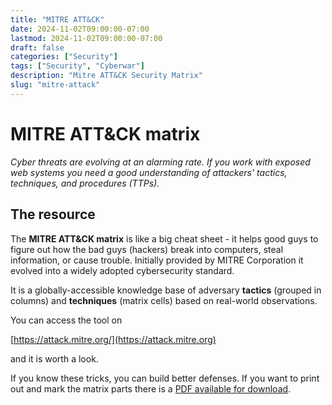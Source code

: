 ```yaml
---
title: "MITRE ATT&CK"
date: 2024-11-02T09:00:00-07:00
lastmod: 2024-11-02T09:00:00-07:00
draft: false
categories: ["Security"]
tags: ["Security", "Cyberwar"]
description: "Mitre ATT&CK Security Matrix"
slug: "mitre-attack"
---
```


# MITRE ATT&CK matrix

*Cyber threats are evolving at an alarming rate. If you work with exposed web systems you need a good understanding of attackers’ tactics, techniques, and procedures (TTPs).*

## The resource

The **MITRE ATT&CK matrix** is like a big cheat sheet - it helps good guys to figure out how the bad guys (hackers) break into computers, steal information, or cause trouble. Initially provided by MITRE Corporation it evolved into a widely adopted cybersecurity standard.

It is a globally-accessible knowledge base of adversary **tactics** (grouped in columns) and **techniques** (matrix cells) based on real-world observations.

You can access the tool on

[https://attack.mitre.org/](https://attack.mitre.org)

and it is worth a look.

If you know these tricks, you can build better defenses. If you want to print out and mark the matrix parts there is a [PDF available for download](https://attack.mitre.org/docs/attack_matrix_poster_2020.pdf).